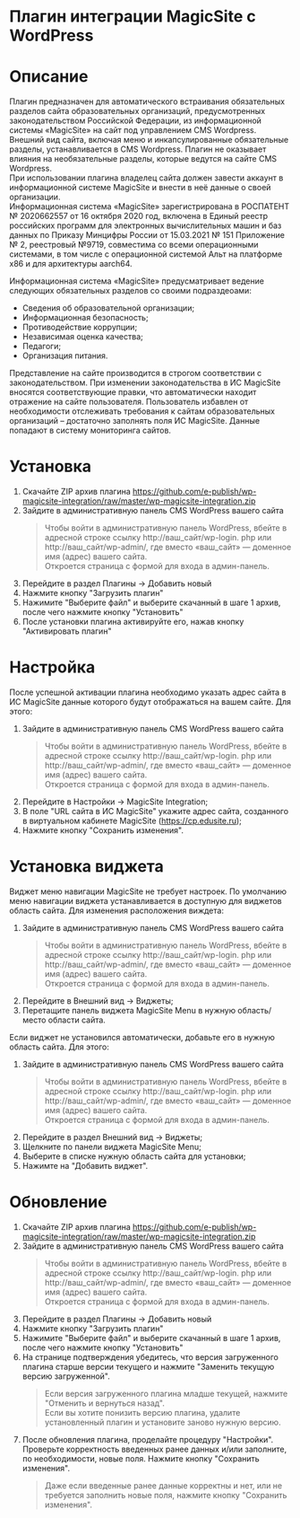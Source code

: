 Плагин интеграции MagicSite с WordPress
=======================================

# Описание  
Плагин предназначен для автоматического встраивания обязательных разделов сайта образовательных организаций, предусмотренных законодательством Российской Федерации, из информационной системы «MagicSite» на сайт под управлением CMS Wordpress.  
Внешний вид сайта, включая меню и инкапсулированные обязательные разделы, устанавливается в CMS Wordpress. Плагин не оказывает влияния на необязательные разделы, которые ведутся на сайте CMS Wordpress.  
При использовании плагина владелец сайта должен завести аккаунт в информационной системе MagicSite и внести в неё данные о своей организации.  
Информационная система «MagicSite» зарегистрирована в РОСПАТЕНТ № 2020662557 от 16 октября 2020 год, включена в Единый реестр российских программ для электронных вычислительных машин и баз данных по Приказу Минцифры России от 15.03.2021 № 151 Приложение № 2, реестровый №9719, совместима со всеми операционными системами, в том числе с операционной системой Альт на платформе х86 и для архитектуры aarch64.

Информационная система «MagicSite» предусматривает ведение следующих обязательных разделов со своими подраздеоами:  
 * Сведения об образовательной организации;
 * Информационная безопасность;
 * Противодействие коррупции;
 * Независимая оценка качества;
 * Педагоги;
 * Организация питания. 

Представление на сайте производится в строгом соответствии с законодательством. При изменении законодательства в ИС MagicSite вносятся соответствующие правки, что автоматически находит отражение на сайте пользователя. Пользователь избавлен от необходимости отслеживать требования к сайтам образовательных организаций – достаточно заполнять поля ИС MagicSite. Данные попадают в систему мониторинга сайтов.

# Установка
 1. Скачайте ZIP архив плагина https://github.com/e-publish/wp-magicsite-integration/raw/master/wp-magicsite-integration.zip  
 2. Зайдите в административную панель CMS WordPress вашего сайта  
     > Чтобы войти в административную панель WordPress, вбейте в адресной строке ссылку http://ваш_сайт/wp-login. php или http://ваш_сайт/wp-admin/, где вместо «ваш_сайт» — доменное имя (адрес) вашего сайта.  
     > Откроется страница с формой для входа в админ-панель.  
 3. Перейдите в раздел Плагины -> Добавить новый  
 4. Нажмите кнопку "Загрузить плагин"  
 5. Нажимите "Выберите файл" и выберите скачанный в шаге 1 архив, после чего нажмите кнопку "Установить"  
 6. После установки плагина активируйте его, нажав кнопку "Активировать плагин"

# Настройка
После успешной активации плагина необходимо указать адрес сайта в ИС MagicSite данные которого будут отображаться на вашем сайте. Для этого:
 1. Зайдите в административную панель CMS WordPress вашего сайта  
     > Чтобы войти в административную панель WordPress, вбейте в адресной строке ссылку http://ваш_сайт/wp-login. php или http://ваш_сайт/wp-admin/, где вместо «ваш_сайт» — доменное имя (адрес) вашего сайта.  
     > Откроется страница с формой для входа в админ-панель.  
 2. Перейдите в Настройки -> MagicSite Integration;
 3. В поле "URL сайта в ИС MagicSite" укажите адрес сайта, созданного в виртуальном кабинете MagicSite (https://cp.edusite.ru);
 4. Нажмите кнопку "Сохранить изменения".

# Установка виджета
Виджет меню навигации MagicSite не требует настроек.
По умолчанию меню навигации виджета устанавливается в доступную для виджетов область сайта.
Для изменения расположения виждета:
 1. Зайдите в административную панель CMS WordPress вашего сайта  
     > Чтобы войти в административную панель WordPress, вбейте в адресной строке ссылку http://ваш_сайт/wp-login. php или http://ваш_сайт/wp-admin/, где вместо «ваш_сайт» — доменное имя (адрес) вашего сайта.  
     > Откроется страница с формой для входа в админ-панель.  
 2. Перейдите в Внешний вид -> Виджеты;
 3. Перетащите панель виджета MagicSite Menu в нужную область/место области сайта.

Если виджет не установился автоматически, добавьте его в нужную область сайта. Для этого:
 1. Зайдите в административную панель CMS WordPress вашего сайта  
     > Чтобы войти в административную панель WordPress, вбейте в адресной строке ссылку http://ваш_сайт/wp-login. php или http://ваш_сайт/wp-admin/, где вместо «ваш_сайт» — доменное имя (адрес) вашего сайта.  
     > Откроется страница с формой для входа в админ-панель.  
2. Перейдите в раздел Внешний вид -> Виджеты;
3. Щелкните по панели виджета MagicSite Menu;
4. Выберите в списке нужную область сайта для установки;
5. Нажимте на "Добавить виджет".

# Обновление
 1. Скачайте ZIP архив плагина https://github.com/e-publish/wp-magicsite-integration/raw/master/wp-magicsite-integration.zip  
 2. Зайдите в административную панель CMS WordPress вашего сайта  
     > Чтобы войти в административную панель WordPress, вбейте в адресной строке ссылку http://ваш_сайт/wp-login. php или http://ваш_сайт/wp-admin/, где вместо «ваш_сайт» — доменное имя (адрес) вашего сайта.  
     > Откроется страница с формой для входа в админ-панель.  
 3. Перейдите в раздел Плагины -> Добавить новый  
 4. Нажмите кнопку "Загрузить плагин"  
 5. Нажимите "Выберите файл" и выберите скачанный в шаге 1 архив, после чего нажмите кнопку "Установить"  
 6. На странице подтверждения убедитесь, что версия загруженного плагина старше версии текущего и нажмите "Заменить текущую версию загруженной".  
    > Если версия загруженного плагина младше текущей, нажмите "Отменить и вернуться назад".  
    > Если вы хотите понизить версию плагина, удалите установленный плагин и установите заново нужную версию.  
 7. После обновления плагина, проделайте процедуру "Настройки". Проверьте корректность введенных ранее данных и/или заполните, по необходимости, новые поля. Нажмите кнопку "Сохранить изменения".  
    > Даже если введенные ранее данные корректны и нет, или не требуется заполнить новые поля, нажмите кнопку "Сохранить изменения".
